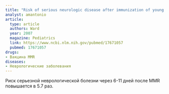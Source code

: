 ```yaml
---
title: "Risk of serious neurologic disease after immunization of young children in Britain and Ireland"
analyst: amantonio
article:
  type: article
  authors: Ward
  year: 2007
  magazine: Pediatrics
  link: https://www.ncbi.nlm.nih.gov/pubmed/17671057
  pubmed: 17671057
drugs:
- Вакцина MMR
diseases:
- Неврологические заболевания
---
```


Риск серьезной неврологической болезни через 6-11 дней после MMR повышается в 5.7 раз.

